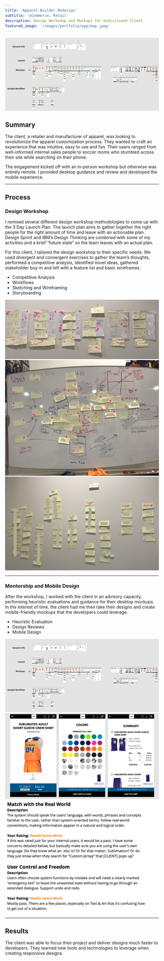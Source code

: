 ```yaml
---
title: 'Apparel Builder Redesign'
subtitle: 'eCommerce, Retail'
description: Design Workshop and Mockups for Undisclosed Client.
featured_image: '/images/portfolio/app/map.jpeg'
---
```


![Example of Design System with iOS and Android](/images/portfolio/app/mocks.png)

## Summary
The client, a retailer and manufacturer of apparel, was looking to revolutionize the apparel customization process. They wanted to craft an experience that was intuitive, easy to use and fun. Their users ranged from well-informed internal sales people to soccer moms who stumbled across their site while searching on their phone.

The engagement kicked off with an in-person workshop but otherwise was entirely remote. I provided desktop guidance and review and developed the mobile experience.

---

## Process

### Design Workshop
I remixed several different design workshop methodologies to come up with the 3 Day Launch Plan. The launch plan aims to gather together the right people for the right amount of time and leave with an actionable plan. Design Sprint and IBM’s Design Thinking are combined with some of my activities and a brief “future state” so the team leaves with an actual plan.

For this client, I tailored the design workshop to their specific needs. We used divergent and convergent exercises to gather the team’s thoughts, performed a competitive analysis, identified novel ideas, gathered stakeholder buy-in and left with a feature list and basic wireframes.

* Competitive Analysis
* Workflows
* Sketching and Wireframing
* Storyboarding


<div class="gallery half-gal" data-columns="1">
	<img src="/images/portfolio/app/InScope.jpeg">
    <img src="/images/portfolio/app/map.jpeg">
    <img src="/images/portfolio/app/overall.jpeg">
</div>

---

### Mentorship and Mobile Design
After the workshop, I worked with the client in an advisory capacity, performing heuristic evaluations and guidance for their desktop mockups. In the interest of time, the client had me then take their designs and create mobile-friendly mockups that the developers could leverage.

* Heuristic Evaluation
* Design Reviews
* Mobile Design

<div class="gallery half-gal" data-columns="1">
    <img src="/images/portfolio/app/mocks.png">
    <img src="/images/portfolio/app/detail.png">
    <img src="/images/portfolio/app/heuristic.png">
</div>


--- 

## Results
The client was able to focus their project and deliver designs much faster to developers. They learned new tools and technologies to leverage when creating responsive designs.
